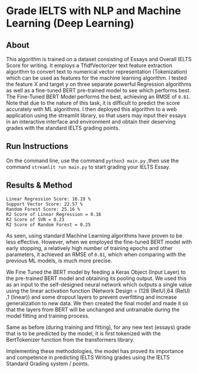 # Grade IELTS with NLP and Machine Learning (Deep Learning)
## About
This algorithm is trained on a dataset consisting of Essays and Overall IELTS Score for writing. It employs a TfidfVectorizer text feature extraction algorithm to convert text to numerical vector representation (Tokenization) which can be used as features for the machine learning algorithm. I tested the feature X and target y on three separate powerful Regression algorithms as well as a fine-tuned BERT pre-trained model to see which performs best. The Fine-Tuned BERT Model performs the best, achieving an RMSE of ```0.81```. Note that due to the nature of this task, it is difficult to predict the score accurately with ML algorithms. I then deployed this algorithm to a web application using the streamlit library, so that users may input their essays in an interactive interface and environment and obtain their deserving grades with the standard IELTS grading points.
## Run Instructions
On the command line, use the command ```python3 main.py``` ,then use the command ```streamlit run main.py``` to start grading your IELTS Essay.
## Results & Method
```
Linear Regression Score: 16.19 %
Support Vector Score: 22.57 %
Random Forest Score: 25.16 %
R2 Score of Linear Regression = 0.16
R2 Score of SVR = 0.23
R2 Score of Random Forest = 0.25
```
As seen, using standard Machine Learning algorithms have proven to be less effective. However, when we employed the fine-tuned BERT model with early stopping, a relatively high number of training epochs and other parameters, it achieved an RMSE of ```0.81```, which when comparing with the previous ML models, is much more precise. 

We Fine Tuned the BERT model by feeding a Keras Object (Input Layer) to the pre-trained BERT model and obtaining its pooling output. We used this as an input to the self-designed neural network which outputs a single value using the linear activation function (Network Design = (128 (RelU),64 (RelU) ,1 (linear)) and some dropout layers to prevent overfitting and increase generalization to new data. We then created the final model and made it so that the layers from BERT will be unchanged and untrainable during the model fitting and training process.

Same as before (during training and fitting), for any new text (essays) grade that is to be predicted by the model, it is first tokenized with the BertTokenizer function from the transformers library.

Implementing these methodologies, the model has proved its importance and competence in predicting IELTS Writing grades using the IELTS Standard Grading system / points.
